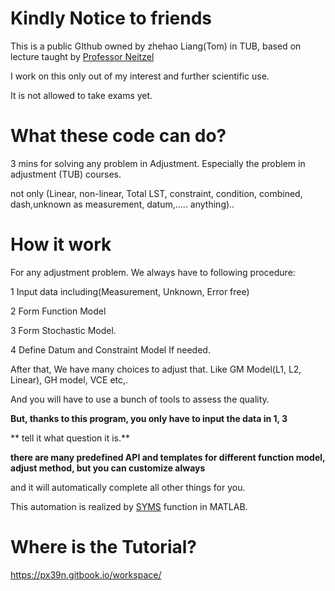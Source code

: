  
# Kindly Notice to friends

This is a public GIthub owned by zhehao Liang(Tom) in TUB, based on lecture taught by [Professor Neitzel](https://www.researchgate.net/profile/Frank-Neitzel)


I work on this only out of my interest and further scientific use. 

It is not allowed to take exams yet.



# What these code can do?

3 mins for solving any problem in Adjustment. Especially the problem in adjustment (TUB) courses.

not only (Linear, non-linear, Total LST, constraint, condition, combined, dash,unknown as measurement, datum,..... anything)..


# How it work

For any adjustment problem. We always have to following procedure: 

1 Input data including(Measurement, Unknown, Error free)                     

2 Form Function Model                              

3 Form Stochastic Model.                            

4 Define Datum and Constraint Model If needed.        


After that, We have many choices to adjust that. Like GM Model(L1, L2, Linear), GH model, VCE etc,.

And you will have to use a bunch of tools to assess the quality.




**But, thanks to this program, you only have to input the data in 1, 3**

** tell it what question it is.**

**there are many predefined API and templates for different function model, adjust method, but you can customize always**


and it will automatically complete all other things for you.

This automation is realized by [SYMS](https://de.mathworks.com/help/symbolic/syms.html) function in MATLAB.


# Where is the Tutorial?
https://px39n.gitbook.io/workspace/




 
